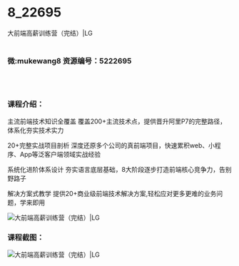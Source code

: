 # 8_22695
大前端高薪训练营（完结）|LG
<br/></br>
<h3>微:mukewang8 资源编号：5222695</h3>
<br/></br>
<h3>课程介绍：</h3>
<p>主流前端技术知识全覆盖 覆盖200+主流技术点，提供晋升阿里P7的完整路径，体系化夯实技术实力</p>
<p>20+完整实战项目剖析 深度还原多个公司的真前端项目，快速累积web、小程序、App等泛客户端领域实战经验</p>
<p>系统化进阶体系设计 夯实语言底层基础，8大阶段逐步打造前端核心竞争力，告别野路子</p>
<p>解决方案式教学 提供20+商业级前端技术解决方案,轻松应对更多更难的业务问题，学来即用</p>
<p><img src="https://www.ko996.com/wp-content/uploads/img/2022/02/1-11-300x100.png" alt="大前端高薪训练营（完结）|LG"></p>
<div class="info-desc">
<h3>课程截图：</h3>
<p><img src="https://www.ko996.com/wp-content/uploads/img/2022/02/2-12.png" alt="大前端高薪训练营（完结）|LG"></p>


			
</div>
